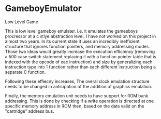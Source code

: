 # GameboyEmulator
Low Level Game

This is low level gameboy emulater. i.e. it emulates the gamesboys procressor at a c stlye abstraction level.
I have not worked on this project in almost two years. In its current state it uses an incredibly inefficient
structure that ignores function pointers, and memory addressing modes. Those two ideas would greatly increase
the execution efficiency (removing a 500 case switch statement replacing it with a function pointer table that
is indexed with the opcode of eac instruction) and size by generalizing each instruction type into 1 function 
rather than each different instruction being a separate C function.

Following these effiecny increases, The overal clock emulation structure needs to be changed in anticipation of
the addition of graphics emulation.

Finally, the memory emulation unit needs to have support for ROM bank addressing. This is done by checking if a write
operation is directed at one specific memory address in ROM then, based on the data valid on the "cartridge" address bus.
